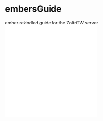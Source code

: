# embersGuide
ember rekindled guide for the ZoltriTW server
![getting started](basics.md)
![alchemy](alchemy.md)

